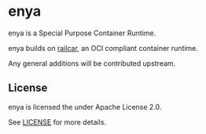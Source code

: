 # enya

enya is a Special Purpose Container Runtime.

enya builds on [railcar](https://github.com/oracle/railcar), an OCI compliant container runtime. 

Any general additions will be contributed upstream.

## License ##

enya is licensed the under Apache License 2.0.

See [LICENSE](LICENSE) for more details.
